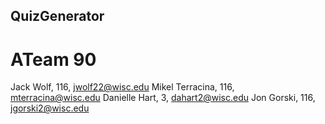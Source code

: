 ## QuizGenerator
# ATeam 90
Jack Wolf, 116,  jwolf22@wisc.edu
Mikel Terracina, 116, mterracina@wisc.edu
Danielle Hart, 3, dahart2@wisc.edu
Jon Gorski, 116, jgorski2@wisc.edu